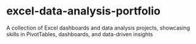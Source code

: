 # excel-data-analysis-portfolio
A collection of Excel dashboards and data analysis projects, showcasing skills in PivotTables, dashboards, and data-driven insights
